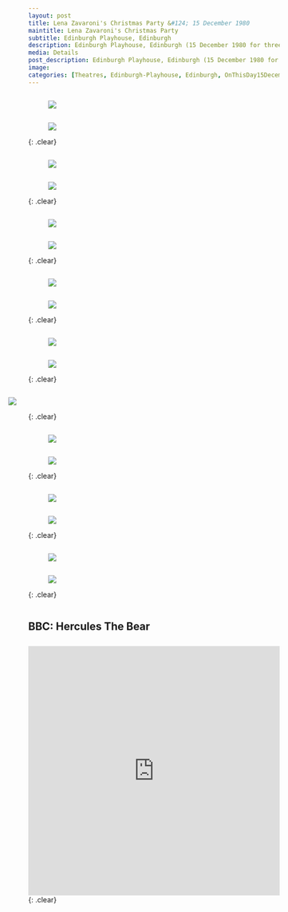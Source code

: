 ```yaml
---
layout: post
title: Lena Zavaroni's Christmas Party &#124; 15 December 1980
maintitle: Lena Zavaroni's Christmas Party
subtitle: Edinburgh Playhouse, Edinburgh
description: Edinburgh Playhouse, Edinburgh (15 December 1980 for three weeks).
media: Details
post_description: Edinburgh Playhouse, Edinburgh (15 December 1980 for three weeks).
image: 
categories: [Theatres, Edinburgh-Playhouse, Edinburgh, OnThisDay15December]
---
```


<figure class="fig1">
<a href="/assets/images/1980-12-15-lena-zavaronis-christmasparty/lena-zavaronis-christmas-party - 01.jpg"><img src="/assets/images/1980-12-15-lena-zavaronis-christmasparty/lena-zavaronis-christmas-party - 01.jpg" class="full-width zoom-in"></a>
</figure>

<figure class="fig2">
<a href="/assets/images/1980-12-15-lena-zavaronis-christmasparty/lena-zavaronis-christmas-party - 02.jpg"><img src="/assets/images/1980-12-15-lena-zavaronis-christmasparty/lena-zavaronis-christmas-party - 02.jpg" class="full-width zoom-in"></a>
</figure>

{: .clear}

<figure class="fig1">
<a href="/assets/images/1980-12-15-lena-zavaronis-christmasparty/lena-zavaronis-christmas-party - 03.jpg"><img src="/assets/images/1980-12-15-lena-zavaronis-christmasparty/lena-zavaronis-christmas-party - 03.jpg" class="full-width zoom-in"></a>
</figure>

<figure class="fig2">
<a href="/assets/images/1980-12-15-lena-zavaronis-christmasparty/lena-zavaronis-christmas-party - 04.jpg"><img src="/assets/images/1980-12-15-lena-zavaronis-christmasparty/lena-zavaronis-christmas-party - 04.jpg" class="full-width zoom-in"></a>
</figure>

{: .clear}

<figure class="fig1">
<a href="/assets/images/1980-12-15-lena-zavaronis-christmasparty/lena-zavaronis-christmas-party - 05.jpg"><img src="/assets/images/1980-12-15-lena-zavaronis-christmasparty/lena-zavaronis-christmas-party - 05.jpg" class="full-width zoom-in"></a>
</figure>

<figure class="fig2">
<a href="/assets/images/1980-12-15-lena-zavaronis-christmasparty/lena-zavaronis-christmas-party - 06.jpg"><img src="/assets/images/1980-12-15-lena-zavaronis-christmasparty/lena-zavaronis-christmas-party - 06.jpg" class="full-width zoom-in"></a>
</figure>

{: .clear}

<figure class="fig1">
<a href="/assets/images/1980-12-15-lena-zavaronis-christmasparty/lena-zavaronis-christmas-party - 07.jpg"><img src="/assets/images/1980-12-15-lena-zavaronis-christmasparty/lena-zavaronis-christmas-party - 07.jpg" class="full-width zoom-in"></a>
</figure>

<figure class="fig2">
<a href="/assets/images/1980-12-15-lena-zavaronis-christmasparty/lena-zavaronis-christmas-party - 08.jpg"><img src="/assets/images/1980-12-15-lena-zavaronis-christmasparty/lena-zavaronis-christmas-party - 08.jpg" class="full-width zoom-in"></a>
</figure>

{: .clear}

<figure class="fig1">
<a href="/assets/images/1980-12-15-lena-zavaronis-christmasparty/lena-zavaronis-christmas-party - 09.jpg"><img src="/assets/images/1980-12-15-lena-zavaronis-christmasparty/lena-zavaronis-christmas-party - 09.jpg" class="full-width zoom-in"></a>
</figure>

<figure class="fig2">
<a href="/assets/images/1980-12-15-lena-zavaronis-christmasparty/lena-zavaronis-christmas-party - 10.jpg"><img src="/assets/images/1980-12-15-lena-zavaronis-christmasparty/lena-zavaronis-christmas-party - 10.jpg" class="full-width zoom-in"></a>
</figure>

{: .clear}

<figure class="fig3">
<a href="/assets/images/1980-12-15-lena-zavaronis-christmasparty/lena-zavaronis-christmas-party - 11.jpg"><img src="/assets/images/1980-12-15-lena-zavaronis-christmasparty/lena-zavaronis-christmas-party - 11.jpg" class="full-width zoom-in"></a>
</figure>

{: .clear}

<figure class="fig1">
<a href="/assets/images/1980-12-15-lena-zavaronis-christmasparty/lena-zavaronis-christmas-party - 12.jpg"><img src="/assets/images/1980-12-15-lena-zavaronis-christmasparty/lena-zavaronis-christmas-party - 12.jpg" class="full-width zoom-in"></a>
</figure>

<figure class="fig2">
<a href="/assets/images/1980-12-15-lena-zavaronis-christmasparty/lena-zavaronis-christmas-party - 13.jpg"><img src="/assets/images/1980-12-15-lena-zavaronis-christmasparty/lena-zavaronis-christmas-party - 13.jpg" class="full-width zoom-in"></a>
</figure>

{: .clear}

<figure class="fig1">
<a href="/assets/images/1980-12-15-lena-zavaronis-christmasparty/lena-zavaronis-christmas-party - 14.jpg"><img src="/assets/images/1980-12-15-lena-zavaronis-christmasparty/lena-zavaronis-christmas-party - 14.jpg" class="full-width zoom-in"></a>
</figure>

<figure class="fig2">
<a href="/assets/images/1980-12-15-lena-zavaronis-christmasparty/lena-zavaronis-christmas-party - 15.jpg"><img src="/assets/images/1980-12-15-lena-zavaronis-christmasparty/lena-zavaronis-christmas-party - 15.jpg" class="full-width zoom-in"></a>
</figure>

{: .clear}

<figure class="fig1">
<a href="/assets/images/1980-12-15-lena-zavaronis-christmasparty/lena-zavaronis-christmas-party - 16.jpg"><img src="/assets/images/1980-12-15-lena-zavaronis-christmasparty/lena-zavaronis-christmas-party - 16.jpg" class="full-width zoom-in"></a>
</figure>

<figure class="fig2">
<a href="/assets/images/1980-12-15-lena-zavaronis-christmasparty/lena-zavaronis-christmas-party - 17.jpg"><img src="/assets/images/1980-12-15-lena-zavaronis-christmasparty/lena-zavaronis-christmas-party - 17.jpg" class="full-width zoom-in"></a>
</figure>

{: .clear}

<figure class="fig4" id="bbc-hercules-the-bear">
<figcaption>
<h2>BBC: Hercules The Bear</h2>
</figcaption>
<iframe width="100%" height="500" frameborder="0" src="https://www.bbc.co.uk/programmes/p08p17kk/player"></iframe>
</figure>

<br />{: .clear}

<style>
.fig1 {float:left; width:49%;}

.fig2 {float:right; width:49%;}

.fig3 {float:right; width:100%;}

.fig4 {margin: 0 auto; width:49%;}

figcaption {float:left; width:100%;}

@media screen and (orientation:portrait) {
.fig1, .fig2 {float:left; width:100%;}
.fig4 {float:left; width:100%;}
figcaption {float:left; width:100%; margin-bottom: 10px;}
}
</style>

